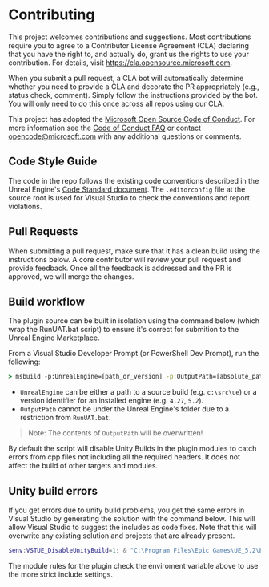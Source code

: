 # Contributing

This project welcomes contributions and suggestions.  Most contributions require you to agree to a
Contributor License Agreement (CLA) declaring that you have the right to, and actually do, grant us
the rights to use your contribution. For details, visit <https://cla.opensource.microsoft.com>.

When you submit a pull request, a CLA bot will automatically determine whether you need to provide
a CLA and decorate the PR appropriately (e.g., status check, comment). Simply follow the instructions
provided by the bot. You will only need to do this once across all repos using our CLA.

This project has adopted the [Microsoft Open Source Code of Conduct](https://opensource.microsoft.com/codeofconduct/).
For more information see the [Code of Conduct FAQ](https://opensource.microsoft.com/codeofconduct/faq/) or
contact [opencode@microsoft.com](mailto:opencode@microsoft.com) with any additional questions or comments.

## Code Style Guide

The code in the repo follows the existing code conventions described in the Unreal Engine's [Code Standard document](https://docs.unrealengine.com/INT/epic-cplusplus-coding-standard-for-unreal-engine/). The `.editorconfig` file at the source root is used for Visual Studio to check the conventions and report violations.

## Pull Requests

When submitting a pull request, make sure that it has a clean build using the instructions below. A core contributor will review your pull request and provide feedback. Once all the feedback is addressed and the PR is approved, we will merge the changes.

## Build workflow
The plugin source can be built in isolation using the command below (which wrap the RunUAT.bat script) to ensure it's correct for submition to the Unreal Engine Marketplace.

From a Visual Studio Developer Prompt (or PowerShell Dev Prompt), run the following:

```cmd
> msbuild -p:UnrealEngine=[path_or_version] -p:OutputPath=[absolute_path]
``````

- `UnrealEngine` can be either a path to a source build (e.g. `c:\src\ue`) or a version identifier for an installed engine (e.g. `4.27`, `5.2`).
- `OutputPath` cannot be under the Unreal Engine's folder due to a restriction from `RunUAT.bat`.

> Note: The contents of `OutputPath` will be overwritten!

By default the script will disable Unity Builds in the plugin modules to catch errors from cpp files not including all the required headers. It does not affect the build of other targets and modules.

## Unity build errors

If you get errors due to unity build problems, you get the same errors in Visual Studio by generating the solution with the command below. This will allow Visual Studio to suggest the includes as code fixes. Note that this will overwrite any existing solution and projects that are already present.

```powershell
$env:VSTUE_DisableUnityBuild=1; & "C:\Program Files\Epic Games\UE_5.2\Engine\Build\BatchFiles\Build.bat" -projectfiles -project="full_path_to_game.uproject" -game
```

The module rules for the plugin check the enviroment variable above to use the more strict include settings.


